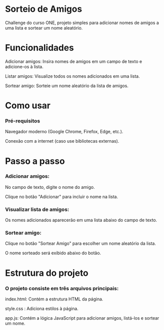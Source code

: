 # Sorteio de Amigos
Challenge do curso ONE, projeto simples para adicionar nomes de amigos a uma lista e sortear um nome aleatório.

# Funcionalidades
Adicionar amigos: Insira nomes de amigos em um campo de texto e adicione-os à lista.

Listar amigos: Visualize todos os nomes adicionados em uma lista.

Sortear amigo: Sorteie um nome aleatório da lista de amigos.

# Como usar
### Pré-requisitos
Navegador moderno (Google Chrome, Firefox, Edge, etc.).

Conexão com a internet (caso use bibliotecas externas).

# Passo a passo
### Adicionar amigos:

No campo de texto, digite o nome do amigo.

Clique no botão "Adicionar" para incluir o nome na lista.

### Visualizar lista de amigos:

Os nomes adicionados aparecerão em uma lista abaixo do campo de texto.

### Sortear amigo:

Clique no botão "Sortear Amigo" para escolher um nome aleatório da lista.

O nome sorteado será exibido abaixo do botão.

# Estrutura do projeto
### O projeto consiste em três arquivos principais:

index.html: Contém a estrutura HTML da página.

style.css : Adiciona estilos à página.

app.js: Contém a lógica JavaScript para adicionar amigos, listá-los e sortear um nome.
